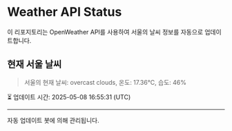 
# Weather API Status

이 리포지토리는 OpenWeather API를 사용하여 서울의 날씨 정보를 자동으로 업데이트합니다.

## 현재 서울 날씨
> 서울의 현재 날씨: overcast clouds, 온도: 17.36°C, 습도: 46%

⏳ 업데이트 시간: 2025-05-08 16:55:31 (UTC)

---
자동 업데이트 봇에 의해 관리됩니다.

